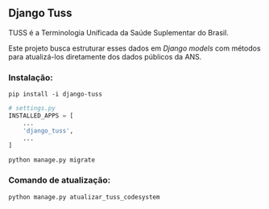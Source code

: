 ## Django Tuss

TUSS é a Terminologia Unificada da Saúde Suplementar do Brasil.

Este projeto busca estruturar esses dados em _Django models_ com métodos para atualizá-los diretamente dos dados públicos da ANS.

### Instalação:

```shell
pip install -i django-tuss
```
```python
# settings.py
INSTALLED_APPS = [
    ...
    'django_tuss',
    ...
]
```
```shell
python manage.py migrate
```

### Comando de atualização:

```shell
python manage.py atualizar_tuss_codesystem
```